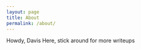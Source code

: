 ```yaml
---
layout: page
title: About
permalink: /about/
---
```


Howdy, Davis Here, stick around for more writeups

